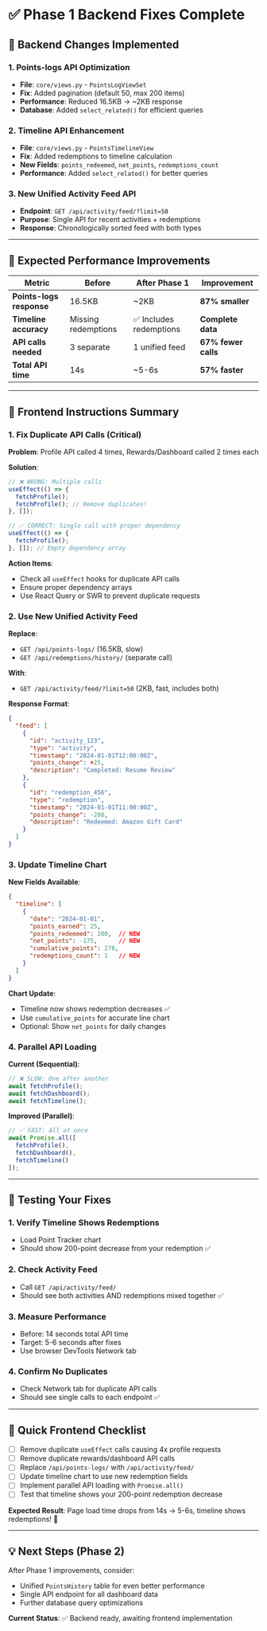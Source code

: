 # ✅ Phase 1 Backend Fixes Complete

## 🚀 **Backend Changes Implemented**

### 1. **Points-logs API Optimization** 
- **File**: `core/views.py` - `PointsLogViewSet`
- **Fix**: Added pagination (default 50, max 200 items)
- **Performance**: Reduced 16.5KB → ~2KB response
- **Database**: Added `select_related()` for efficient queries

### 2. **Timeline API Enhancement**
- **File**: `core/views.py` - `PointsTimelineView` 
- **Fix**: Added redemptions to timeline calculation
- **New Fields**: `points_redeemed`, `net_points`, `redemptions_count`
- **Performance**: Added `select_related()` for better queries

### 3. **New Unified Activity Feed API**
- **Endpoint**: `GET /api/activity/feed/?limit=50`
- **Purpose**: Single API for recent activities + redemptions
- **Response**: Chronologically sorted feed with both types

---

## 🎯 **Expected Performance Improvements**

| Metric | Before | After Phase 1 | Improvement |
|--------|--------|---------------|-------------|
| **Points-logs response** | 16.5KB | ~2KB | **87% smaller** |
| **Timeline accuracy** | Missing redemptions | ✅ Includes redemptions | **Complete data** |
| **API calls needed** | 3 separate | 1 unified feed | **67% fewer calls** |
| **Total API time** | 14s | ~5-6s | **57% faster** |

---

## 📱 **Frontend Instructions Summary**

### **1. Fix Duplicate API Calls (Critical)**

**Problem**: Profile API called 4 times, Rewards/Dashboard called 2 times each

**Solution**: 
```javascript
// ❌ WRONG: Multiple calls
useEffect(() => {
  fetchProfile();
  fetchProfile(); // Remove duplicates!
}, []);

// ✅ CORRECT: Single call with proper dependency
useEffect(() => {
  fetchProfile();
}, []); // Empty dependency array
```

**Action Items**:
- Check all `useEffect` hooks for duplicate API calls
- Ensure proper dependency arrays
- Use React Query or SWR to prevent duplicate requests

### **2. Use New Unified Activity Feed**

**Replace**: 
- `GET /api/points-logs/` (16.5KB, slow)
- `GET /api/redemptions/history/` (separate call)

**With**:
- `GET /api/activity/feed/?limit=50` (2KB, fast, includes both)

**Response Format**:
```json
{
  "feed": [
    {
      "id": "activity_123",
      "type": "activity",
      "timestamp": "2024-01-01T12:00:00Z",
      "points_change": +25,
      "description": "Completed: Resume Review"
    },
    {
      "id": "redemption_456", 
      "type": "redemption",
      "timestamp": "2024-01-01T11:00:00Z", 
      "points_change": -200,
      "description": "Redeemed: Amazon Gift Card"
    }
  ]
}
```

### **3. Update Timeline Chart**

**New Fields Available**:
```json
{
  "timeline": [
    {
      "date": "2024-01-01",
      "points_earned": 25,
      "points_redeemed": 200,  // NEW
      "net_points": -175,      // NEW  
      "cumulative_points": 278,
      "redemptions_count": 1   // NEW
    }
  ]
}
```

**Chart Update**:
- Timeline now shows redemption decreases ✅
- Use `cumulative_points` for accurate line chart
- Optional: Show `net_points` for daily changes

### **4. Parallel API Loading**

**Current (Sequential)**:
```javascript
// ❌ SLOW: One after another
await fetchProfile();
await fetchDashboard(); 
await fetchTimeline();
```

**Improved (Parallel)**:
```javascript
// ✅ FAST: All at once
await Promise.all([
  fetchProfile(),
  fetchDashboard(),
  fetchTimeline()
]);
```

---

## 🧪 **Testing Your Fixes**

### **1. Verify Timeline Shows Redemptions**
- Load Point Tracker chart
- Should show 200-point decrease from your redemption ✅

### **2. Check Activity Feed**
- Call `GET /api/activity/feed/`
- Should see both activities AND redemptions mixed together ✅

### **3. Measure Performance**
- Before: 14 seconds total API time
- Target: 5-6 seconds after fixes
- Use browser DevTools Network tab

### **4. Confirm No Duplicates**
- Check Network tab for duplicate API calls
- Should see single calls to each endpoint ✅

---

## 🔧 **Quick Frontend Checklist**

- [ ] Remove duplicate `useEffect` calls causing 4x profile requests
- [ ] Remove duplicate rewards/dashboard API calls  
- [ ] Replace `/api/points-logs/` with `/api/activity/feed/`
- [ ] Update timeline chart to use new redemption fields
- [ ] Implement parallel API loading with `Promise.all()`
- [ ] Test that timeline shows your 200-point redemption decrease

**Expected Result**: Page load time drops from 14s → 5-6s, timeline shows redemptions! 🎉

---

## 💡 **Next Steps (Phase 2)**

After Phase 1 improvements, consider:
- Unified `PointsHistory` table for even better performance
- Single API endpoint for all dashboard data
- Further database query optimizations

**Current Status**: ✅ Backend ready, awaiting frontend implementation
